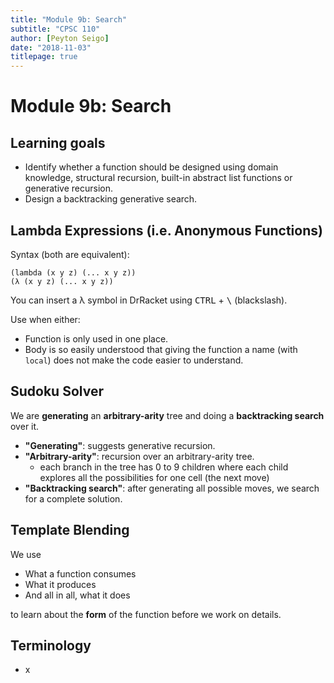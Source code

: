 ```yaml
---
title: "Module 9b: Search"
subtitle: "CPSC 110"
author: [Peyton Seigo]
date: "2018-11-03"
titlepage: true
---
```


# Module 9b: Search

## Learning goals

- Identify whether a function should be designed using domain knowledge, structural recursion, built-in abstract list functions or generative recursion.
- Design a backtracking generative search.

## Lambda Expressions (i.e. Anonymous Functions)

Syntax (both are equivalent):

```racket
(lambda (x y z) (... x y z))
(λ (x y z) (... x y z))
```

You can insert a λ symbol in DrRacket using <kbd>CTRL</kbd> + <kbd>\\</kbd> (blackslash).

Use when either:

- Function is only used in one place.
- Body is so easily understood that giving the function a name (with `local`) does not make the code easier to understand.

## Sudoku Solver

We are **generating** an **arbitrary-arity** tree and doing a **backtracking search** over it.

- **"Generating"**: suggests generative recursion.
- **"Arbitrary-arity"**: recursion over an arbitrary-arity tree.
  - each branch in the tree has 0 to 9 children where each child explores all the possibilities for one cell (the next move)
- **"Backtracking search"**: after generating all possible moves, we search for a complete solution.

## Template Blending

We use

- What a function consumes
- What it produces
- And all in all, what it does

to learn about the **form** of the function before we work on details.

## Terminology

- x
